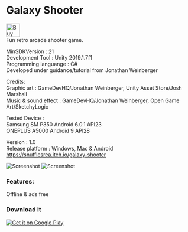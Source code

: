 # Galaxy Shooter
<a href='https://ko-fi.com/Y8Y5L0LQ' target='_blank'><img height='36' style='border:0px;height:36px;' src='https://az743702.vo.msecnd.net/cdn/kofi2.png?v=0' border='0' alt='Buy Me a Coffee at ko-fi.com' /></a>
</br>Fun retro arcade shooter game.

MinSDKVersion : 21
</br>Development Tool : Unity 2019.1.7f1
</br>Programming languange : C#
</br>Developed under guidance/tutorial from Jonathan Weinberger

Credits:
</br>Graphic art : GameDevHQ/Jonathan Weinberger, Unity Asset Store/Josh Marshall
</br>Music & sound effect : GameDevHQ/Jonathan Weinberger, Open Game Art/SketchyLogic

Tested Device :
</br>Samsung SM P350 Android 6.0.1 API23
</br>ONEPLUS A5000 Android 9 API28
  
Version : 1.0
</br>Release platform : Windows, Mac & Android
</br>https://snufflesrea.itch.io/galaxy-shooter
  
![Screenshot](https://github.com/snufflesrea/GalaxyShooter/blob/master/SS1.PNG)
![Screenshot](https://github.com/snufflesrea/GalaxyShooter/blob/master/ss2.PNG)

### Features:
Offline & ads free

### Download it
<a href='https://play.google.com/store/apps/details?id=com.mewstudio.galaxyshooter'><img alt='Get it on Google Play' src='https://play.google.com/intl/en_us/badges/images/generic/en_badge_web_generic.png'/></a>
